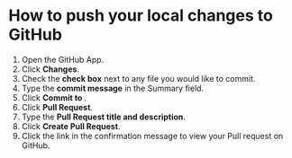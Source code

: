 # How to push your local changes to GitHub

1. Open the GitHub App.
2. Click **Changes**.
3. Check the **check box** next to any file you would like to commit.
4. Type the **commit message** in the Summary field.
5. Click **Commit to <branch>**.
6. Click **Pull Request**.
7. Type the **Pull Request title and description**.
8. Click **Create Pull Request**.
9. Click the link in the confirmation message to view your Pull request on GitHub.
